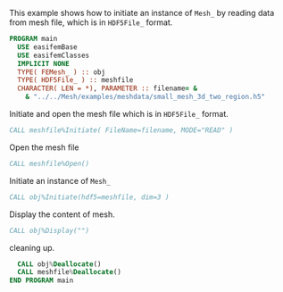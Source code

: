 This example shows how to initiate an instance of `Mesh_` by reading data
from mesh file, which is in `HDF5File_` format.

```fortran
PROGRAM main
  USE easifemBase
  USE easifemClasses
  IMPLICIT NONE
  TYPE( FEMesh_ ) :: obj
  TYPE( HDF5File_ ) :: meshfile
  CHARACTER( LEN = *), PARAMETER :: filename= &
    & "../../Mesh/examples/meshdata/small_mesh_3d_two_region.h5"
```

Initiate and open the mesh file which is in `HDF5File_` format.

```fortran
CALL meshfile%Initiate( FileName=filename, MODE="READ" )
```

Open the mesh file

```fortran
CALL meshfile%Open()
```

Initiate an instance of `Mesh_`

```fortran
CALL obj%Initiate(hdf5=meshfile, dim=3 )
```

Display the content of mesh.

```fortran
CALL obj%Display("")
```

cleaning up.

```fortran
  CALL obj%Deallocate()
  CALL meshfile%Deallocate()
END PROGRAM main
```
